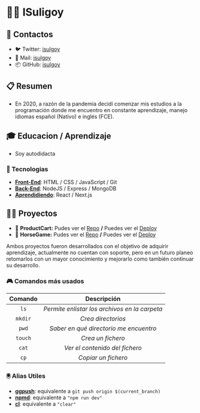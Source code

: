 <!-- GitHub profile: https://github.com/isuligoy -->
# 🙋‍♂️ ISuligoy  

## 📌 Contactos  
* 🐦 Twitter: [isulgoy](linkRoto)  
* 📧 Mail: [isulgoy](linkRoto)  
* 📦 GitHub: [isulgoy](linkRoto)  

## 📋 Resumen  
* En 2020, a razón de la pandemia decidí comenzar mis estudios a la programación donde me encuentro en constante aprendizaje, manejo idiomas español (Nativo) e inglés (FCE). 

## 🎓 Educacion / Aprendizaje 
* Soy autodidacta 

### 🌟 Tecnologias 
* __<ins>Front-End</ins>__: HTML / CSS / JavaScript / Git 
* __<ins>Back-End</ins>__: NodeJS / Express / MongoDB 
* __<ins>Aprendidiendo</ins>__: React / Next.js 

## 👷‍♂️ Proyectos  
* 🛒 __ProductCart:__ Pudes ver el [Repo](https://github.com/isuligoy/productCart) __/__ Puedes ver el [Deploy](https://product-cart.cyclic.app/)  
* 🏇 __HorseGame:__ Pudes ver el [Repo](https://github.com/isuligoy/HorseGame) __/__ Puedes ver el [Deploy](https://isuligoy.github.io/HorseGame/)  

Ambos proyectos fueron desarrollados con el objetivo de adquirir aprendizaje, actualmente no cuentan con soporte, pero en un futuro planeo retomarlos con un mayor conocimiento y mejorarlo como también continuar su desarrollo. 

### 🎮 Comandos más usados 
|   Comando     | Descripción  | 
| :-----------: | :----------: | 
|      `ls`     | *Permite enlistar los archivos en la carpeta* | 
|     `mkdir`   | *Crea directorios* | 
|     `pwd`     | *Saber en qué directorio me encuentro* | 
|     `touch`   | *Crea un fichero* | 
|     `cat`     | *Ver el contenido del fichero* | 
|     `cp`      | *Copiar un fichero* | 

### 🖲️ Alias Utiles 
* __<ins>ggpush</ins>__: equivalente a `git push origin $(current_branch)` 
* __<ins>npmd</ins>__: equivalente a `"npm run dev"` 
* __<ins>cl</ins>__: equivalente a `"clear"` 
